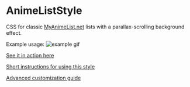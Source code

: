 # AnimeListStyle
CSS for classic [MyAnimeList.net](https://myanimelist.net) lists with a parallax-scrolling background effect. 

Example usage:
![example gif](g3i81Ne.gif?raw=true)

[See it in action here](https://myanimelist.net/animelist/acm3212002)

[Short instructions for using this style](https://github.com/acm321/AnimeListStyle/wiki/How-to-use-this-style)

[Advanced customization guide](https://github.com/acm321/AnimeListStyle/wiki/Advanced-Customization)
